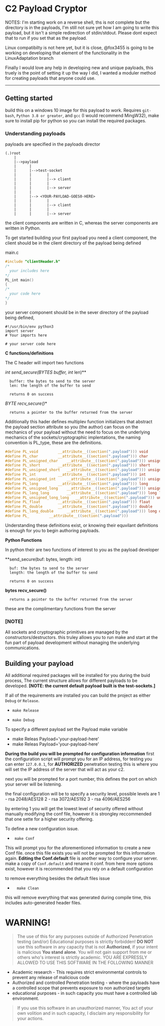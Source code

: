 # C2 Payload Cryptor

NOTES:
I'm starting work on a reverse shell, ths is not complete but the directory is in the payloads, I'm still not sure yet how I am going to write this payload, but it isn't a simple redirection of stdin/stdout. Please dont expect that to run if you set that as the payload.

Linux compatibilty is not here yet, but it is close, @fox3455 is going to be working on developing that element of the functionality in the LinuxAdaptation branch

Finally I would love any help in developing new and unique payloads, this truely is the point of setting it up the way I did, I wanted a moduler method for creating payloads that anyone could use. 

---
## Getting started
build this on a windows 10 image for this payload to work.
Requires ```git-bash```, ```Python 3.8 or greater```, and ```gcc``` (I would recommend MingW32), make sure to install pip for python so you can install the required packages. 

### Understanding payloads
payloads are specified in the payloads director
```
(.)root
    |
    |-->payload
    |      |
    |      |-->test-socket
    |      |       |
    |      |       |--> client
    |      |       |
    |      |       |--> server
    |      |
    |      |--> <YOUR-PAYLOAD-GOES0-HERE>
    |      |       |
    |      |       |--> client
    |      |       |
    |      |       |--> server
```
the client components are written in C, whereas the server components are written in Python. 

To get started building your first payload you need a client component, the client should be in the client directory of the payload being defined

main.c
```C
#include "clientHeader.h"
/*
  your includes here
*/
PL_int main()
{
/*
  your code here
*/
}
```
your server component should be in the sever directory of the payload being defined, 
```python3
#!/usr/bin/env python3
import server
# Your imports here

# your server code here
```
**C functions/definitions**

The C header will import two functions

**int send_secure(BYTES* buffer, int* len)**
```
  buffer: the bytes to send to the server
  len: the length of the buffer to send
  
  returns 0 on success
```
**BYTE* recv_secure()**
```
  returns a pointer to the buffer returned from the server 
```
Additionally this hader defines multiplev function initializers that abstract the payload section attribute so you (the author) can focus on the mechanics of your payload without the need to focus on the underlying mechanics of the sockets/cryptographic implentations, the naming convention is PL_type, these are the definitions.
```C
#define PL_void			__attribute__((section(".payload"))) void
#define PL_char 		__attribute__((section(".payload"))) char 
#define PL_unsigned_char 	__attribute__((section(".payload"))) unsigned char 
#define PL_short 		__attribute__((section(".payload"))) short
#define PL_unsigned_short 	__attribute__((section(".payload"))) unsigned short
#define PL_int		 	__attribute__((section(".payload"))) int
#define PL_unsigned_int		__attribute__((section(".payload"))) unsigned int
#define PL_long		 	__attribute__((section(".payload"))) long 
#define PL_unsigned_long 	__attribute__((section(".payload"))) unsigned long
#define PL_long_long	 	__attribute__((section(".payload"))) long long
#define PL_unsigned_long_long 	__attribute__((section(".payload"))) unsigned long long
#define PL_float	 	__attribute__((section(".payload"))) float
#define PL_double	 	__attribute__((section(".payload"))) double
#define PL_long_double	 	__attribute__((section(".payload"))) long double
#define PL_		 	__attribute__((section(".payload")))
```
Understanding these definitions exist, or knowing their equvilant definitions is enough for you to begin authoring payloads.

**Python Functions**

In python their are two functions of interest to you as the payload developer


**send_secure(buf: bytes, length: int)
```
  buf: the bytes to send to the server
  length: the length of the buffer to send
  
  returns 0 on success
```
**bytes recv_secure()**
```
  returns a pointer to the buffer returned from the server 
```
these are the complimentary functions from the server 

### [NOTE]
All sockets and cryptographic primitives are managed by the constructors/destructors. this truley allows you to run make and start at the fun part of payload development without managing the underlying communications.

## Building your payload

All additional required packages will be installed for you during the buid process, The current structure allows for different payloads to be developed. **[NOTE: the current default payload built is the test-sockets.]**

If all of the requirements are installed you can build the project as either ```Debug``` or ```Release```.
  -     make Release 
  -     make Debug

To specify a different payload set the Payload make variable
  -   make Releas Payload='your-payload-here'
  -   make Releas Payload='your-payload-here'

**During the build you will be prompted for configuration information**
first the configuration script will prompt you for an IP address, for testing you can enter ```127.0.0.1```, for **AUTHORIZED** penetration testing this is where you will set the IP address of the server that will act as your c2. 

next you will be prompted for a port number, this defines the port on which your server will be listening. 

the final configuration will be to specify a security level, possible levels are 
    1 - rsa 2048/AES128
    2 - rsa 3072/AES192
    3 - rsa 4096/AES256

by entering 1 you will get the lowest level of security offered without manually modifying the conf file, however it is strongley reccommended that one sette for a higher security offering.

To define a new configuration issue.
-      make Conf
This will prompt you for the aforementioned information to create a new Conf file. once this file exists you will not be prompted for this information again. 
**Editing the Conf.default** file is another way to configure your server. make a copy of ```Conf.default``` and rename it conf. from here more options exist, however it is recommended that you rely on a default configuration

to remove everything besides the default files issue
-       make Clean
this will remove everything that was generated during compile time, this includes auto-generated header files.

# WARNING!
> The use of this for any purposes outside of Authorized Penetration testing (and/or) Educational purposes is strictly forbidden! **DO NOT** use this software in any capacity that is not **Authorized**, if your intent is malicious **You stand alone**. You will not gain support from me or others who's interest is strictly academic.
> YOU ARE EXPRESSLY ALLOWED TO USE THIS SOFTWARE IN THE FOLLOWING MANNER
* Academic research - This requires strict environmental controls to prevent any release of malicious code 
* Authorized and controlled Penetration testing - where the payloads have a controlled scope that prevents exposure to non authorized targets
* educational purposes - in such capacity you must have a controlled lab environment.

> If you use this software in an unauthorized manner, You act of your own volition and in such capacity, I disclaim any responsibility for your actions. 

